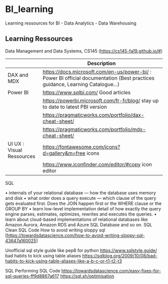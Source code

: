 # BI_learning
Learning ressources for BI - Data Analytics - Data Warehousing

## Learning Ressources
Data Management and Data Systems, CS145 (https://cs145-fa19.github.io/#)

|   | Description |
|---------|--------------------------------------------------------------------------------------------------------------|
| DAX and MDX | https://docs.microsoft.com/en-us/power-bi/ : Power BI official documentation (Best practices guidance, Learning Catalogue...)| 
| Power BI | https://www.sqlbi.com/ Good articles |
| 		   |https://powerbi.microsoft.com/fr-fr/blog/ stay up to date to latest PBI version |
| 		   |https://pragmaticworks.com/portfolio/dax-cheat-sheet/|
| 		   |https://pragmaticworks.com/portfolio/mdx-cheat-sheet/|
|UI UX : Visual Ressources | https://fontawesome.com/icons?d=gallery&m=free icons|
| 		   |https://www.iconfinder.com/editor/#copy icon editor|


	
SQL 
 
	
•	internals of your relational database — how the database uses memory and disk
•	what order does a query execute — which clause of the query gets evaluated first. Does the JOIN happen first or the WHERE clause or the GROUP BY
•	learn low-level implementation detail of how exactly the query engine parses, estimates, optimizes, rewrites and executes the queries.
•	learn about cloud-based implementations of relational databases like Amazon Aurora, Amazon RDS and Azure SQL Database and so on.
SQL	Clean SQL Code 	How to avoid writing sloppy sql [https://towardsdatascience.com/how-to-avoid-writing-sloppy-sql-43647a160025]

Unofficial sql style guide like pep8 for python https://www.sqlstyle.guide/ 
bad habits to kick using table aliases  https://sqlblog.org/2009/10/08/bad-habits-to-kick-using-table-aliases-like-a-b-c-or-t1-t2-t3

SQL	Performing SQL Code 	https://towardsdatascience.com/easy-fixes-for-sql-queries-ff9d8867a617
https://sql.sh/optimisation

